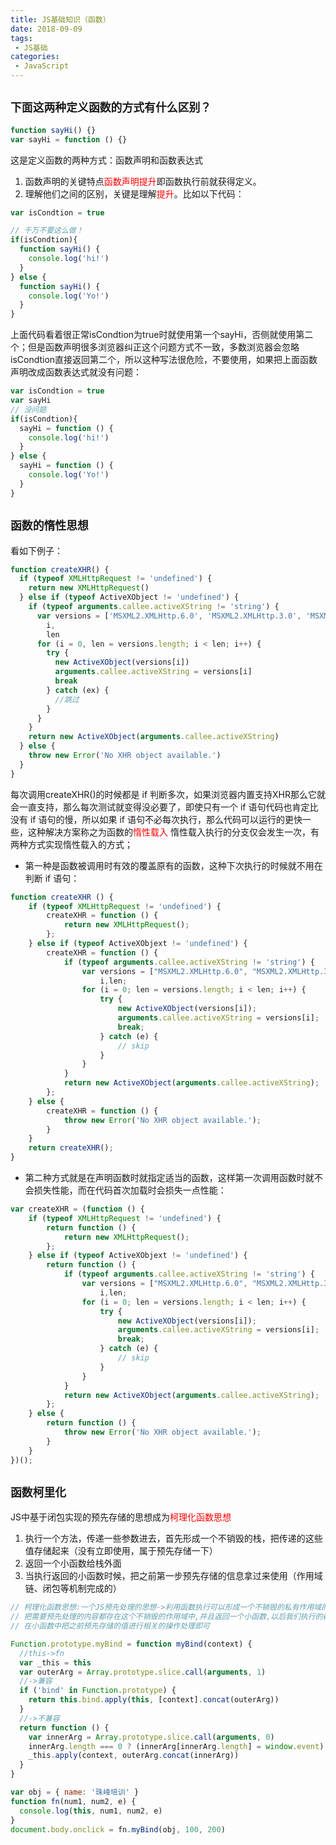 ```yaml
---
title: JS基础知识（函数）
date: 2018-09-09
tags:
 - JS基础
categories:
 - JavaScript
---
```


## `下面这两种定义函数的方式有什么区别？`
```javascript
function sayHi() {}
var sayHi = function () {}
```  
这是定义函数的两种方式：函数声明和函数表达式
1. 函数声明的关键特点<font color='red'>函数声明提升</font>即函数执行前就获得定义。
2. 理解他们之间的区别，关键是理解<font color='red'>提升</font>。比如以下代码：
```javascript
var isCondtion = true

// 千万不要这么做！
if(isCondtion){
  function sayHi() {
    console.log('hi!')
  }
} else {
  function sayHi() {
    console.log('Yo!')
  }
}

```
上面代码看着很正常isCondtion为true时就使用第一个sayHi，否侧就使用第二个；但是函数声明很多浏览器纠正这个问题方式不一致，多数浏览器会忽略isCondtion直接返回第二个，所以这种写法很危险，不要使用，如果把上面函数声明改成函数表达式就没有问题：
```javascript
var isCondtion = true
var sayHi
// 没问题
if(isCondtion){
  sayHi = function () {
    console.log('hi!')
  }
} else {
  sayHi = function () {
    console.log('Yo!')
  }
}

```

## `函数的惰性思想`
看如下例子：
```javascript
function createXHR() {
  if (typeof XMLHttpRequest != 'undefined') {
    return new XMLHttpRequest()
  } else if (typeof ActiveXObject != 'undefined') {
    if (typeof arguments.callee.activeXString != 'string') {
      var versions = ['MSXML2.XMLHttp.6.0', 'MSXML2.XMLHttp.3.0', 'MSXML2.XMLHttp'],
        i,
        len
      for (i = 0, len = versions.length; i < len; i++) {
        try {
          new ActiveXObject(versions[i])
          arguments.callee.activeXString = versions[i]
          break
        } catch (ex) {
          //跳过
        }
      }
    }
    return new ActiveXObject(arguments.callee.activeXString)
  } else {
    throw new Error('No XHR object available.')
  }
}
```
每次调用createXHR()的时候都是 if 判断多次，如果浏览器内置支持XHR那么它就会一直支持，那么每次测试就变得没必要了，即使只有一个 if 语句代码也肯定比没有 if 语句的慢，所以如果 if 语句不必每次执行，那么代码可以运行的更快一些，这种解决方案称之为函数的<font color='red'>惰性载入</font>
惰性载入执行的分支仅会发生一次，有两种方式实现惰性载入的方式；
- 第一种是函数被调用时有效的覆盖原有的函数，这种下次执行的时候就不用在判断 if 语句：
```javascript
function createXHR () {
	if (typeof XMLHttpRequest != 'undefined') {
		createXHR = function () {
			return new XMLHttpRequest();
		};
	} else if (typeof ActiveXObjext != 'undefined') {
		createXHR = function () {
			if (typeof arguments.callee.activeXString != 'string') {
				var versions = ["MSXML2.XMLHttp.6.0", "MSXML2.XMLHttp.3.0", "MSXML2.XMLHttp"],
					i,len;
				for (i = 0; len = versions.length; i < len; i++) {
					try {
						new ActiveXObject(versions[i]);
						arguments.callee.activeXString = versions[i];
						break;
					} catch (e) {
						// skip
					}
				}
			}
			return new ActiveXObject(arguments.callee.activeXString);
		};
	} else {
		createXHR = function () {
			throw new Error('No XHR object available.');
		}
	}
	return createXHR();
}
```
- 第二种方式就是在声明函数时就指定适当的函数，这样第一次调用函数时就不会损失性能，而在代码首次加载时会损失一点性能：
```javascript
var createXHR = (function () {
	if (typeof XMLHttpRequest != 'undefined') {
		return function () {
			return new XMLHttpRequest();
		};
	} else if (typeof ActiveXObjext != 'undefined') {
		return function () {
			if (typeof arguments.callee.activeXString != 'string') {
				var versions = ["MSXML2.XMLHttp.6.0", "MSXML2.XMLHttp.3.0", "MSXML2.XMLHttp"],
					i,len;
				for (i = 0; len = versions.length; i < len; i++) {
					try {
						new ActiveXObject(versions[i]);
						arguments.callee.activeXString = versions[i];
						break;
					} catch (e) {
						// skip
					}
				}
			}
			return new ActiveXObject(arguments.callee.activeXString);
		};
	} else {
		return function () {
			throw new Error('No XHR object available.');
		}
	}
})();
```


## `函数柯里化`
JS中基于闭包实现的预先存储的思想成为<font color='red'>柯理化函数思想</font>
1. 执行一个方法，传递一些参数进去，首先形成一个不销毁的栈，把传递的这些值存储起来（没有立即使用，属于预先存储一下）
2. 返回一个小函数给栈外面
3. 当执行返回的小函数时候，把之前第一步预先存储的信息拿过来使用（作用域链、闭包等机制完成的）

```javascript
// 柯理化函数思想:一个JS预先处理的思想->利用函数执行可以形成一个不销毁的私有作用域的原理,
// 把需要预先处理的内容都存在这个不销毁的作用域中,并且返回一个小函数,以后我们执行的都是小函数,
// 在小函数中把之前预先存储的值进行相关的操作处理即可

Function.prototype.myBind = function myBind(context) {
  //this->fn
  var _this = this
  var outerArg = Array.prototype.slice.call(arguments, 1)
  //->兼容
  if ('bind' in Function.prototype) {
    return this.bind.apply(this, [context].concat(outerArg))
  }
  //->不兼容
  return function () {
    var innerArg = Array.prototype.slice.call(arguments, 0)
    innerArg.length === 0 ? (innerArg[innerArg.length] = window.event) : null
    _this.apply(context, outerArg.concat(innerArg))
  }
}

var obj = { name: '珠峰培训' }
function fn(num1, num2, e) {
  console.log(this, num1, num2, e)
}
document.body.onclick = fn.myBind(obj, 100, 200)

```